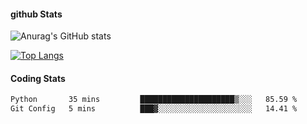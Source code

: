 #### github Stats
![Anurag's GitHub stats](https://github-readme-stats.vercel.app/api?username=reduhq&theme=react&show_icons=true&hide=contribs,prs)

[![Top Langs](https://github-readme-stats.vercel.app/api/top-langs/?username=reduhq&layout=compact&theme=react)](https://github.com/anuraghazra/github-readme-stats)

#### Coding Stats
<!--START_SECTION:waka-->

```txt
Python       35 mins         █████████████████████▒░░░   85.59 %
Git Config   5 mins          ███▓░░░░░░░░░░░░░░░░░░░░░   14.41 %
```

<!--END_SECTION:waka-->